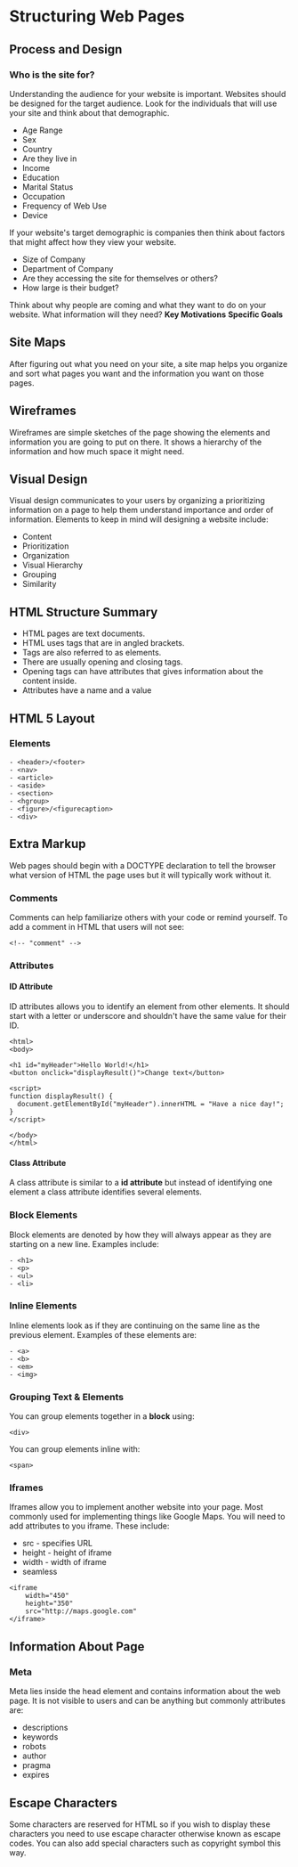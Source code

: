 # Structuring Web Pages
## Process and Design
### Who is the site for?
Understanding the audience for your website is important. Websites should be designed for the target audience. Look for the individuals that will use your site and think about that demographic. 
- Age Range
- Sex
- Country
- Are they live in
- Income
- Education
- Marital Status
- Occupation
- Frequency of Web Use
- Device

If your website's target demographic is companies then think about factors that might affect how they view your website.
- Size of Company
- Department of Company
- Are they accessing the site for themselves or others?
- How large is their budget?

Think about why people are coming and what they want to do on your website. What information will they need?
**Key Motivations**  **Specific Goals**

## Site Maps
After figuring out what you need on your site, a site map helps you organize and sort what pages you want and the information you want on those pages.

## Wireframes
Wireframes are simple sketches of the page showing the elements and information you are going to put on there. It shows a hierarchy of the information and how much space it might need.
## Visual Design 
Visual design communicates to your users by organizing a prioritizing information on a page to help them understand importance and order of information. Elements to keep in mind will designing a website include:
- Content
- Prioritization
- Organization
- Visual Hierarchy
- Grouping 
- Similarity

## HTML Structure Summary
- HTML pages are text documents.
- HTML uses tags that are in angled brackets.
- Tags are also referred to as elements.
- There are usually opening and closing tags.
- Opening tags can have attributes that gives information about the content inside.
- Attributes have a name and a value

## HTML 5 Layout
### Elements
```
- <header>/<footer>
- <nav>
- <article>
- <aside>
- <section>
- <hgroup>
- <figure>/<figurecaption>
- <div>
```
## Extra Markup 
Web pages should begin with a DOCTYPE declaration to tell the browser what version of HTML the page uses but it will typically work without it.

### Comments

Comments can help familiarize others with your code or remind yourself. To add a comment in HTML that users will not see:
```
<!-- "comment" -->
```
### Attributes
#### ID Attribute
ID attributes allows you to identify an element from other elements. It should start with a letter or underscore and shouldn't have the same value for their ID.
```
<html>
<body>

<h1 id="myHeader">Hello World!</h1>
<button onclick="displayResult()">Change text</button>

<script>
function displayResult() {
  document.getElementById("myHeader").innerHTML = "Have a nice day!";
}
</script>

</body>
</html>
```
#### Class Attribute
A class attribute is similar to a **id attribute** but instead of identifying one element a class attribute identifies several elements.
### Block Elements
Block elements are denoted by how they will always appear as they are starting on a new line. Examples include:
```
- <h1>
- <p>
- <ul>
- <li>
```
### Inline Elements
Inline elements look as if they are continuing on the same line as the previous element. Examples of these elements are:
```
- <a>
- <b>
- <em>
- <img>
```
### Grouping Text & Elements 
You can group elements together in a **block** using:
```
<div>
```
You can group elements inline with:
```
<span>
```
### Iframes
Iframes allow you to implement another website into your page. Most commonly used for implementing things like Google Maps. You will need to add attributes to you iframe. These include:
- src - specifies URL
- height - height of iframe
- width - width of iframe
- seamless
```
<iframe
    width="450"
    height="350"
    src="http://maps.google.com"
</iframe>
```
## Information About Page
### Meta
Meta lies inside the head element and contains information about the web page. It is not visible to users and can be anything but commonly attributes are:
- descriptions
- keywords
- robots
- author
- pragma
- expires

## Escape Characters
Some characters are reserved for HTML so if you wish to display these characters you need to use escape character otherwise known as escape codes. You can also add special characters such as copyright symbol this way.